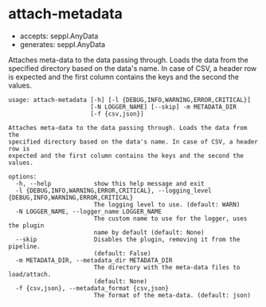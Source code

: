 # attach-metadata

* accepts: seppl.AnyData
* generates: seppl.AnyData

Attaches meta-data to the data passing through. Loads the data from the specified directory based on the data's name. In case of CSV, a header row is expected and the first column contains the keys and the second the values.

```
usage: attach-metadata [-h] [-l {DEBUG,INFO,WARNING,ERROR,CRITICAL}]
                       [-N LOGGER_NAME] [--skip] -m METADATA_DIR
                       [-f {csv,json}]

Attaches meta-data to the data passing through. Loads the data from the
specified directory based on the data's name. In case of CSV, a header row is
expected and the first column contains the keys and the second the values.

options:
  -h, --help            show this help message and exit
  -l {DEBUG,INFO,WARNING,ERROR,CRITICAL}, --logging_level {DEBUG,INFO,WARNING,ERROR,CRITICAL}
                        The logging level to use. (default: WARN)
  -N LOGGER_NAME, --logger_name LOGGER_NAME
                        The custom name to use for the logger, uses the plugin
                        name by default (default: None)
  --skip                Disables the plugin, removing it from the pipeline.
                        (default: False)
  -m METADATA_DIR, --metadata_dir METADATA_DIR
                        The directory with the meta-data files to load/attach.
                        (default: None)
  -f {csv,json}, --metadata_format {csv,json}
                        The format of the meta-data. (default: json)
```
